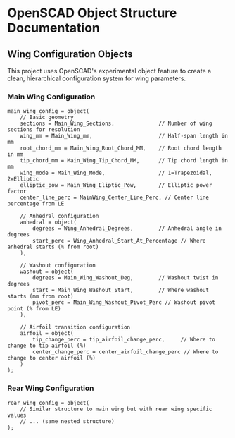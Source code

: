# OpenSCAD Object Structure Documentation

## Wing Configuration Objects

This project uses OpenSCAD's experimental object feature to create a clean, hierarchical configuration system for wing parameters.

### Main Wing Configuration

```scad
main_wing_config = object(
    // Basic geometry
    sections = Main_Wing_Sections,              // Number of wing sections for resolution
    wing_mm = Main_Wing_mm,                     // Half-span length in mm
    root_chord_mm = Main_Wing_Root_Chord_MM,    // Root chord length in mm
    tip_chord_mm = Main_Wing_Tip_Chord_MM,      // Tip chord length in mm
    wing_mode = Main_Wing_Mode,                 // 1=Trapezoidal, 2=Elliptic
    elliptic_pow = Main_Wing_Eliptic_Pow,       // Elliptic power factor
    center_line_perc = MainWing_Center_Line_Perc, // Center line percentage from LE
    
    // Anhedral configuration
    anhedral = object(
        degrees = Wing_Anhedral_Degrees,        // Anhedral angle in degrees
        start_perc = Wing_Anhedral_Start_At_Percentage // Where anhedral starts (% from root)
    ),
    
    // Washout configuration  
    washout = object(
        degrees = Main_Wing_Washout_Deg,        // Washout twist in degrees
        start = Main_Wing_Washout_Start,        // Where washout starts (mm from root)
        pivot_perc = Main_Wing_Washout_Pivot_Perc // Washout pivot point (% from LE)
    ),
    
    // Airfoil transition configuration
    airfoil = object(
        tip_change_perc = tip_airfoil_change_perc,     // Where to change to tip airfoil (%)
        center_change_perc = center_airfoil_change_perc // Where to change to center airfoil (%)
    )
);
```

### Rear Wing Configuration

```scad
rear_wing_config = object(
    // Similar structure to main wing but with rear wing specific values
    // ... (same nested structure)
);
```
